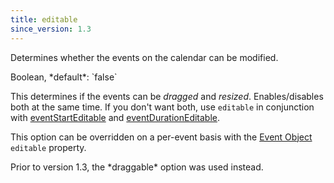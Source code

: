 ```yaml
---
title: editable
since_version: 1.3
---
```


Determines whether the events on the calendar can be modified.

<div class='spec' markdown='1'>
Boolean, *default*: `false`
</div>

This determines if the events can be *dragged* and *resized*. Enables/disables both at the same time. If you don't want both, use `editable` in conjunction with [eventStartEditable](eventStartEditable) and [eventDurationEditable](eventDurationEditable).

This option can be overridden on a per-event basis with the [Event Object](event-object) `editable` property.

<div class='version-info' markdown='1'>
Prior to version 1.3, the *draggable* option was used instead.
</div>
